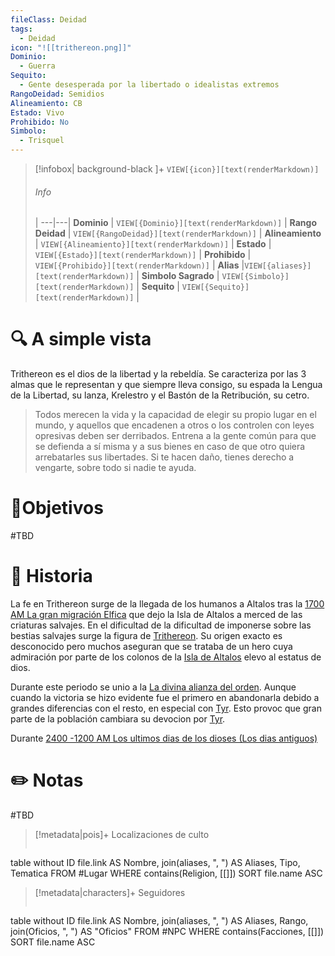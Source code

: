 ```yaml
---
fileClass: Deidad
tags:
  - Deidad
icon: "![[trithereon.png]]"
Dominio:
  - Guerra
Sequito:
  - Gente desesperada por la libertado o idealistas extremos
RangoDeidad: Semidios
Alineamiento: CB
Estado: Vivo
Prohibido: No
Simbolo:
  - Trisquel
---
```


> [!infobox| background-black ]+
`VIEW[{icon}][text(renderMarkdown)]`
> ###### Info
>  |
> ---|---|
> **Dominio** | `VIEW[{Dominio}][text(renderMarkdown)]` |
> **Rango Deidad** | `VIEW[{RangoDeidad}][text(renderMarkdown)]` |
> **Alineamiento** | `VIEW[{Alineamiento}][text(renderMarkdown)]` |
> **Estado** | `VIEW[{Estado}][text(renderMarkdown)]` |
> **Prohibido** | `VIEW[{Prohibido}][text(renderMarkdown)]` |
> **Alias** |`VIEW[{aliases}][text(renderMarkdown)]` |
> **Simbolo Sagrado** | `VIEW[{Simbolo}][text(renderMarkdown)]` |
> **Sequito** | `VIEW[{Sequito}][text(renderMarkdown)]` |
# 🔍 A simple vista

Trithereon es el dios de la libertad y la rebeldía. Se caracteriza por las 3 almas que le representan y que siempre lleva consigo, su espada la Lengua de la Libertad, su lanza, Krelestro y el Bastón de la Retribución, su cetro.
>Todos merecen la vida y la capacidad de elegir su propio lugar en el mundo, y aquellos que encadenen a otros o los controlen con leyes opresivas deben ser derribados. Entrena a la gente común para que se defienda a sí misma y a sus bienes en caso de que otro quiera arrebatarles sus libertades. Si te hacen daño, tienes derecho a vengarte, sobre todo si nadie te ayuda.
# 🎯Objetivos

#TBD
# 📜 Historia

La fe en Trithereon surge de la llegada de los humanos a Altalos tras la [1700 AM La gran migración Elfica](notion://www.notion.so/a/worlds/ckiypptepbkbs0725834icu5e/ckk8hntpw4lu40702dazgm006) que dejo la Isla de Altalos a merced de las criaturas salvajes. En el dificultad de la dificultad de imponerse sobre las bestias salvajes surge la figura de [Trithereon](notion://www.notion.so/a/worlds/ckiypptepbkbs0725834icu5e/ckj7rifd8vt5c0726nvxjrs0w). Su origen exacto es desconocido pero muchos aseguran que se trataba de un hero cuya admiración por parte de los colonos de la [Isla de Altalos](notion://www.notion.so/a/worlds/ckiypptepbkbs0725834icu5e/ckiywq50rj0uh07268z8ioyws) elevo al estatus de dios.

Durante este periodo se unio a la [La divina alianza del orden](notion://www.notion.so/a/worlds/ckiypptepbkbs0725834icu5e/ckk8h683m4kwc0702okrgb8lt). Aunque cuando la victoria se hizo evidente fue el primero en abandonarla debido a grandes diferencias con el resto, en especial con [Tyr](notion://www.notion.so/a/worlds/ckiypptepbkbs0725834icu5e/ckjigh2xl9i6807251gfmj73h). Esto provoc que gran parte de la población cambiara su devocion por [Tyr](notion://www.notion.so/a/worlds/ckiypptepbkbs0725834icu5e/ckjigh2xl9i6807251gfmj73h).

Durante [2400 -1200 AM Los ultimos dias de los dioses (Los dias antiguos)](notion://www.notion.so/a/worlds/ckiypptepbkbs0725834icu5e/ckjd241fdzcpa07255nj46z4y)
# ✏️ Notas

#TBD

> [!metadata|pois]+ Localizaciones de culto
> ```dataview
table without ID file.link AS Nombre, join(aliases, ", ") AS Aliases, Tipo, Tematica
FROM #Lugar
WHERE  contains(Religion, [[]])
SORT file.name ASC

> [!metadata|characters]+ Seguidores
> ```dataview
table without ID file.link AS Nombre, join(aliases, ", ") AS Aliases, Rango, join(Oficios, ", ") AS "Oficios"
FROM #NPC
WHERE  contains(Facciones, [[]])
SORT file.name ASC
